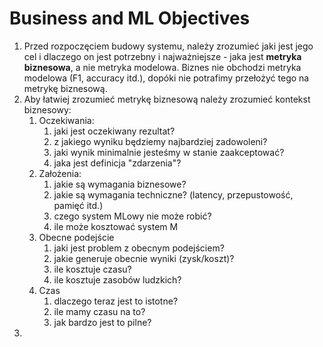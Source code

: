 # Business and ML Objectives
1. Przed rozpoczęciem budowy systemu, należy zrozumieć jaki jest jego cel i dlaczego on jest potrzebny i najważniejsze - jaka jest **metryka biznesowa**, a nie metryka modelowa. Biznes nie obchodzi metryka modelowa (F1, accuracy itd.), dopóki nie potrafimy przełożyć tego na metrykę biznesową.
2. Aby łatwiej zrozumieć metrykę biznesową należy zrozumieć kontekst biznesowy:
	1. Oczekiwania:
		1. jaki jest oczekiwany rezultat?
		2. z jakiego wyniku będziemy najbardziej zadowoleni?
		3. jaki wynik minimalnie jesteśmy w stanie zaakceptować?
		4. jaka jest definicja "zdarzenia"?
	2. Założenia:
		1. jakie są wymagania biznesowe?
		2. jakie są wymagania techniczne? (latency, przepustowość, pamięć itd.)
		3. czego system MLowy nie może robić?
		4. ile może kosztować system M
	3. Obecne podejście
		1. jaki jest problem z obecnym podejściem?
		2. jakie generuje obecnie wyniki (zysk/koszt)?
		3. ile kosztuje czasu?
		4. ile kosztuje zasobów ludzkich?
	4. Czas
		1. dlaczego teraz jest to istotne?
		2. ile mamy czasu na to?
		3. jak bardzo jest to pilne?
3. 